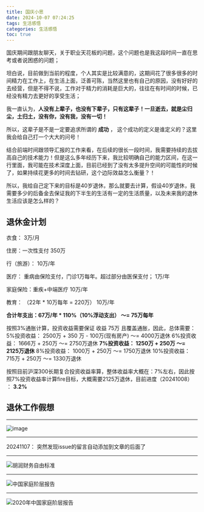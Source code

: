 ```yaml
---
title: 国庆小思
date: 2024-10-07 07:24:25
tags: 生活感悟
categories: 生活感悟
toc: true
---
```

国庆期间跟朋友聊天，关于职业天花板的问题，这个问题也是我这段时间一直在思考或者说困惑的问题；

坦白说，目前做到当前的程度，个人其实是比较满意的，这期间花了很多很多的时间精力在工作上，在生活上面，泛善可陈，当然这里也有自己的原因，没有好好的去经营，但是不得不说，工作对于精力的消耗是巨大的，往往在有时间的时候，已经没有精力去更好的享受生活；



我一直认为，**人没有上辈子，也没有下辈子，只有这辈子！一旦逝去，就是尘归尘，土归土，没有你，没有我，没有一切！**

所以，这辈子是不是一定要追求所谓的 **成功** ， 这个成功的定义是谁定义的？这里我会给自己打一个大大的问号！

<!-- more -->


结合前端时间跟领导汇报的工作来看，在后续的很长一段时间，我需要持续的去拔高自己的技术能力！但是这么多年经历下来，我比较明确自己的能力区间，在这一行里面，我可能在技术深度上面，目前已经到了没有太多提升空间的可能性的时候了，如果持续花更多的时间去钻研，这个边际效益怎么衡量？！



所以，我给自己定下来的目标是40岁退休，那么就要去计算，假设40岁退休，我需要多少的后备金去保证我的下半生的生活有一定的生活质量，以及未来我的退休生活应该是怎么样的？



## 退休金计划

衣食：
3万/月

住房：一次性支付
350万

行（旅游）：
10万/年

医疗： 重病由保险支付，门诊1万每年。超过部分由医保支付；
1万/年

家庭保险：重疾+中端医疗
10万/年

教育： （22年 * 10万每年  = 220万）
10万/年

**合计年支出：67万/年 * 110%（10%浮动支出） ～= 75万每年**

按照3%通胀计算，投资收益需要保证 收益 75万 且覆盖通胀，因此，总体需要：
5%投资收益： 2500万 + 350 万 - 100万(现有房产) ～= 4000万退休
6%投资收益： 1666万 + 250万 ～= 2750万退休
**7%投资收益：  1250万 + 250万 ～= 2125万退休**
8%投资收益： 1000万 + 250万 ～= 1750万退休
10%投资收益：715万 + 250万 ～= 1330万退休

按照目前沪深300长期复合投资收益率算，整体收益率大概在：7%左右，因此按照7%投资收益率计算fire目标，大概需要2125万退休，目前进度（20241008） ： **3.2%**


## 退休工作假想



---

![image](https://github.com/user-attachments/assets/64aa4046-a82e-4054-b7d8-2e15743b954c)


---

20241107： 突然发现issue的留言自动添加到文章的后面了

---

![胡润财务自由标准](https://github.com/user-attachments/assets/f2018e17-b29b-4959-966d-d38e06d9d4ac)


---

![中国家庭阶层报告](https://github.com/user-attachments/assets/79460d38-e576-45be-be48-74ff664180a0)


---

![2020年中国家庭阶层报告](https://github.com/user-attachments/assets/6280df08-4c02-409c-a422-0a35c7ad084f)
